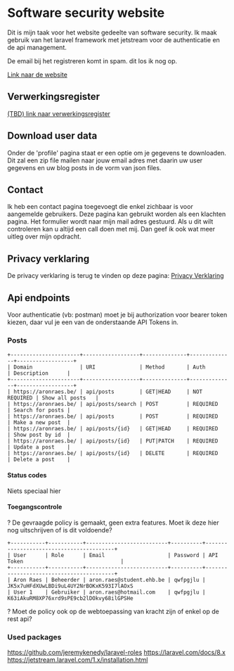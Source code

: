 # Software security website

Dit is mijn taak voor het website gedeelte van software security. 
Ik maak gebruik van het laravel framework met jetstream voor de authenticatie en
de api management.

De email bij het registreren komt in spam. dit los ik nog op.

[Link naar de website](https://aronraes.be)

## Verwerkingsregister
[(TBD) link naar verwerkingsregister]()

## Download user data
Onder de 'profile' pagina staat er een optie om je gegevens te downloaden. Dit
zal een zip file mailen naar jouw email adres met daarin uw user gegevens en uw
blog posts in de vorm van json files.

## Contact
Ik heb een contact pagina toegevoegt die enkel zichbaar is voor aangemelde
gebruikers. Deze pagina kan gebruikt worden als een klachten pagina. Het
formulier wordt naar mijn mail adres gestuurd. Als u dit wilt controleren kan u
altijd een call doen met mij. Dan geef ik ook wat meer uitleg over mijn
opdracht.

## Privacy verklaring
De privacy verklaring is terug te vinden op deze pagina: [Privacy Verklaring](https://aronraes.be/privacy-note)
 
## Api endpoints

Voor authenticatie (vb: postman) moet je bij authorization voor bearer token
kiezen, daar vul je een van de onderstaande API Tokens in.

###  Posts
```
+----------------------+------------------+--------------+--------------+------------------+
| Domain               | URI              | Method       | Auth         | Description 	   |
+----------------------+------------------+--------------+--------------+------------------+
| https://aronraes.be/ | api/posts        | GET|HEAD     | NOT REQUIRED | Show all posts   |
| https://aronraes.be/ | api/posts/search | POST         | REQUIRED     | Search for posts |
| https://aronraes.be/ | api/posts        | POST         | REQUIRED     | Make a new post  |
| https://aronraes.be/ | api/posts/{id}   | GET|HEAD     | REQUIRED     | Show post by id  |
| https://aronraes.be/ | api/posts/{id}   | PUT|PATCH    | REQUIRED     | Update a post    |
| https://aronraes.be/ | api/posts/{id}   | DELETE       | REQUIRED     | Delete a post    |
```
####  Status codes
Niets speciaal hier

####  Toegangscontrole
? De gevraagde policy is gemaakt, geen extra features. Moet ik deze hier nog uitschrijven of is dit voldoende?
```
+-----------+-----------+--------------------------+----------+-----------------------------------------+
| User      | Role      | Email                    | Password | API Token                               |
+-----------+-----------+--------------------------+----------+-----------------------------------------+
| Aron Raes | Beheerder | aron.raes@student.ehb.be | qwfpgjlu | JK5x7uHFdXUwLBDi9uL4UY2NrBOKxK593I7lAOxS
| User 1    | Gebruiker | aron.raes@hotmail.com    | qwfpgjlu | K63iAkuRM8XP76xrd9sPE9cb2lDOkvy68ilGPSHe
```

? Moet de policy ook op de webtoepassing van kracht zijn of enkel op de rest api?


###  Used packages 
https://github.com/jeremykenedy/laravel-roles
https://laravel.com/docs/8.x
https://jetstream.laravel.com/1.x/installation.html

